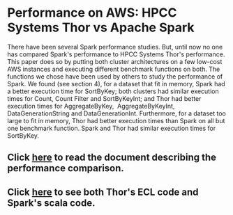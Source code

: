 <h1>Performance on AWS: HPCC Systems Thor vs Apache Spark</h1>

There have been several Spark performance studies. But, until now no one has compared Spark's performance to HPCC Systems Thor's performance. This paper does so by putting both cluster architectures on a few low-cost AWS instances and executing different benchmark functions on both. The functions we chose have been used by others to study the performance of Spark. We found (see section 4), for a dataset that fit in memory, Spark had a better execution time for SortByKey; both clusters had similar execution times for Count, Count Filter and SortByKeyInt; and Thor had better execution times for AggregateByKey,  AggregateByKeyInt, DataGenerationString and DataGenerationInt. Furthermore, for a dataset too large to fit in memory, Thor had better execution times than Spark on all but one benchmark function. Spark and Thor had similar execution times for SortByKey.

## Click [here](Documentation) to read the document describing the performance comparison.

## Click [here](benchmarks) to see both Thor's ECL code and Spark's scala code.
